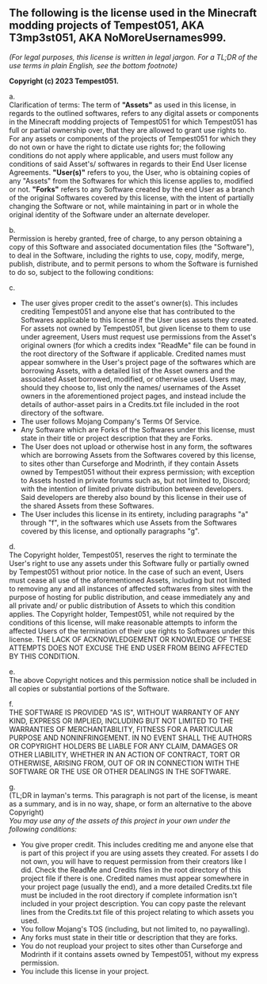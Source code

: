 ## The following is the license used in the Minecraft modding projects of Tempest051, AKA T3mp3st051, AKA NoMoreUsernames999. 

*(For legal purposes, this license is written in legal jargon. For a TL;DR of the use terms in plain English, see the bottom footnote)*

**Copyright (c) 2023 Tempest051.** 

a.  
Clarification of terms: The term of **"Assets"** as used in this license, in regards to the outlined softwares, refers to any digital assets or components in the Minecraft modding projects of Tempest051 for which Tempest051 has full or partial ownership over, that they are allowed to grant use rights to. For any assets or components of the projects of Tempest051 for which they do not own or have the right to dictate use rights for; the following conditions do not apply where applicable, and users must follow any conditions of said Asset's/ softwares in regards to their End User license Agreements. **"User(s)"** refers to you, the User, who is obtaining copies of any "Assets" from the Softwares for which this license applies to, modified or not. **"Forks"** refers to any Software created by the end User as a branch of the original Softwares covered by this license, with the intent of partially changing the Software or not, while maintaining in part or in whole the original identity of the Software under an alternate developer.  

b.  
Permission is hereby granted, free of charge, to any person obtaining a copy
of this Software and associated documentation files (the "Software"), to deal
in the Software, including the rights
to use, copy, modify, merge, publish, distribute, and to permit persons to whom the Software is
furnished to do so, subject to the following conditions:

c.  
- The user gives proper credit to the asset's owner(s). This includes crediting Tempest051 and anyone else that has contributed to the Softwares applicable to this license if the User uses assets they created. For assets not owned by Tempest051, but given license to them to use under agreement, Users must request use permissions from the Asset's original owners (for which a credits index "ReadMe" file can be found in the root directory of the Software if applicable. Credited names must appear somwhere in the User's project page of the softwares which are borrowing Assets, with a detailed list of the Asset owners and the associated Asset borrowed, modified, or otherwise used. Users may, should they choose to, list only the names/ usernames of the Asset owners in the aforementioned project pages, and instead include the details of author-asset pairs in a Credits.txt file included in the root directory of the software. 
- The user follows Mojang Company's Terms Of Service. 
- Any Software which are Forks of the Softwares under this license, must state in their title or project description that they are Forks. 
- The User does not upload or otherwise host in any form, the softwares which are borrowing Assets from the Softwares covered by this license, to sites other than Curseforge and Modrinth, if they contain Assets owned by Tempest051 without their express permission; with exception to Assets hosted in private forums such as, but not limited to, Discord; with the intention of limited private distribution between developers. Said developers are thereby also bound by this license in their use of the shared Assets from these Softwares.  
- The User includes this license in its entirety, including paragraphs "a" through "f", in the softwares which use Assets from the Softwares covered by this license, and optionally paragraphs "g".

d.   
The Copyright holder, Tempest051, reserves the right to terminate the User's right to use any assets under this Software fully or partially owned by Tempest051 without prior notice. In the case of such an event, Users must cease all use of the aforementioned Assets, including but not limited to removing any and all instances of affected softwares from sites with the purpose of hosting for public distribution, and cease immediately any and all private and/ or public distribution of Assets to which this condition applies. The Copyright holder, Tempest051, while not required by the conditions of this license, will make reasonable attempts to inform the affected Users of the termination of their use rights to Softwares under this license. THE LACK OF ACKNOWLEDGEMENT OR KNOWLEDGE OF THESE ATTEMPTS DOES NOT EXCUSE THE END USER FROM BEING AFFECTED BY THIS CONDITION.  

e.   
The above Copyright notices and this permission notice shall be included in all
copies or substantial portions of the Software.

f.   
THE SOFTWARE IS PROVIDED "AS IS", WITHOUT WARRANTY OF ANY KIND, EXPRESS OR
IMPLIED, INCLUDING BUT NOT LIMITED TO THE WARRANTIES OF MERCHANTABILITY,
FITNESS FOR A PARTICULAR PURPOSE AND NONINFRINGEMENT. IN NO EVENT SHALL THE
AUTHORS OR COPYRIGHT HOLDERS BE LIABLE FOR ANY CLAIM, DAMAGES OR OTHER
LIABILITY, WHETHER IN AN ACTION OF CONTRACT, TORT OR OTHERWISE, ARISING FROM,
OUT OF OR IN CONNECTION WITH THE SOFTWARE OR THE USE OR OTHER DEALINGS IN THE
SOFTWARE.  

g.   
(TL;DR in layman's terms. This paragraph is not part of the license, is meant as a summary, and is in no way, shape, or form an alternative to the above Copyright)   
*You may use any of the assets of this project in your own under the following conditions:* 

- You give proper credit. This includes crediting me and anyone else that is part of this project if you are using assets they created. For assets I do not own, you will have to request permission from their creators like I did. Check the ReadMe and Credits files in the root directory of this project file if there is one. Credited names must appear somewhere in your project page (usually the end), and a more detailed Credits.txt file must be included in the root directory if complete information isn't included in your project description. You can copy paste the relevant lines from the Credits.txt file of this project relating to which assets you used. 
- You follow Mojang's TOS (including, but not limited to, no paywalling). 
- Any forks must state in their title or description that they are forks.    
- You do not reupload your project to sites other than Curseforge and Modrinth if it contains assets owned by Tempest051, without my express permission. 
- You include this license in your project. 



